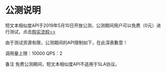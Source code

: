 # 公测说明

短文本相似度API于2019年5月10日开放公测，公测期间用户可以免费（0元）进行测试，点击[购买流程>>](../Pricing/Purchase-Process.md)

由于测试资源有限，公测期间的API限制如下，在此深表歉意！

调用量上限：10000
QPS：2

备注
免费公测期间，短文本相似度API不适用于SLA协议。




